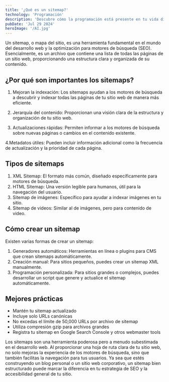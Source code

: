 ```yaml
---
title: '¿Qué es un sitemap?'
technology: 'Programación'
description: 'Descubre cómo la programación está presente en tu vida diaria y por qué es más accesible de lo que piensas.'
pubDate: 'Jul 29 2024'
heroImage: '/AI.jpg'
---
```


Un sitemap, o mapa del sitio, es una herramienta fundamental en el mundo del desarrollo web y la optimización para motores de búsqueda (SEO). Esencialmente, es un archivo que contiene una lista de todas las páginas de un sitio web, proporcionando una estructura clara y organizada de su contenido.

## ¿Por qué son importantes los sitemaps?
1. Mejoran la indexación: Los sitemaps ayudan a los motores de búsqueda a descubrir y indexar todas las páginas de tu sitio web de manera más eficiente.

2. Jerarquía del contenido: Proporcionan una visión clara de la estructura y organización de tu sitio web.

3. Actualizaciones rápidas: Permiten informar a los motores de búsqueda sobre nuevas páginas o cambios en el contenido existente.

4.Metadatos útiles: Pueden incluir información adicional como la frecuencia de actualización y la prioridad de cada página.

## Tipos de sitemaps
1. XML Sitemap: El formato más común, diseñado específicamente para motores de búsqueda.
2. HTML Sitemap: Una versión legible para humanos, útil para la navegación del usuario.
3. Sitemap de imágenes: Específico para ayudar a indexar imágenes en tu sitio.
4. Sitemap de videos: Similar al de imágenes, pero para contenido de video.

## Cómo crear un sitemap
Existen varias formas de crear un sitemap:

1. Generadores automáticos: Herramientas en línea o plugins para CMS que crean sitemaps automáticamente.
2. Creación manual: Para sitios pequeños, puedes crear un sitemap XML manualmente.
3. Programación personalizada: Para sitios grandes o complejos, puedes desarrollar un script que genere y actualice el sitemap automáticamente.

## Mejores prácticas
- Mantén tu sitemap actualizado
- Incluye solo URLs canónicas
- No excedas el límite de 50,000 URLs por archivo de sitemap
- Utiliza compresión gzip para archivos grandes
- Registra tu sitemap en Google Search Console y otros webmaster tools

Los sitemaps son una herramienta poderosa pero a menudo subestimada en el desarrollo web. Al proporcionar una hoja de ruta clara de tu sitio web, no solo mejoras la experiencia de los motores de búsqueda, sino que también facilitas la navegación para tus usuarios. Ya sea que estés construyendo un blog personal o un sitio web corporativo, un sitemap bien estructurado puede marcar la diferencia en tu estrategia de SEO y la accesibilidad general de tu sitio.

